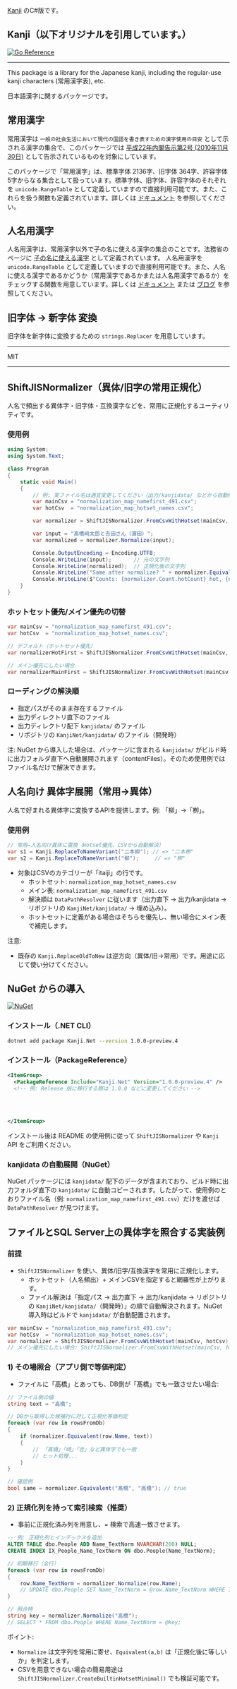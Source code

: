 [Kanji](https://github.com/ikawaha/kanji) のC#版です。

## Kanji（以下オリジナルを引用しています。）  
[![Go Reference](https://pkg.go.dev/badge/github.com/ikawaha/kanji.svg)](https://pkg.go.dev/github.com/ikawaha/kanji)

---
This package is a library for the Japanese kanji, including the regular-use kanji characters (常用漢字表), etc.

日本語漢字に関するパッケージです。

## 常用漢字

常用漢字は `一般の社会生活において現代の国語を書き表すための漢字使用の目安` として示される漢字の集合で、このパッケージでは [平成22年内閣告示第2号 (2010年11月30日)](https://www.bunka.go.jp/kokugo_nihongo/sisaku/joho/joho/kijun/naikaku/kanji/index.html) として告示されているものを対象にしています。

このパッケージで「常用漢字」は、標準字体 2136字、旧字体 364字、許容字体 5字からなる集合として扱っています。標準字体、旧字体、許容字体のそれぞれを `unicode.RangeTable` として定義していますので直接利用可能です。また、これらを扱う関数も定義されています。詳しくは [ドキュメント](https://pkg.go.dev/github.com/ikawaha/kanji) を参照してください。

## 人名用漢字

人名用漢字は、常用漢字以外で子の名に使える漢字の集合のことです。法務省のページに [子の名に使える漢字](http://www.moj.go.jp/MINJI/minji86.html) として定義されています。 人名用漢字を `unicode.RangeTable` として定義していますので直接利用可能です。また、人名に使える漢字であるかどうか（常用漢字であるかまたは人名用漢字であるか）をチェックする関数を用意しています。詳しくは [ドキュメント](https://pkg.go.dev/github.com/ikawaha/kanji) または [ブログ](https://zenn.dev/ikawaha/articles/20210801-e995d788c30ec1) を参照してください。

## 旧字体 -> 新字体 変換

旧字体を新字体に変換するための `strings.Replacer` を用意しています。

---
MIT

---


## ShiftJISNormalizer（異体/旧字の常用正規化）

人名で頻出する異体字・旧字体・互換漢字などを、常用に正規化するユーティリティです。

### 使用例

```csharp
using System;
using System.Text;

class Program
{
    static void Main()
    {
        // 例: 実ファイル名は適宜変更してください（出力/kanjidata/ などから自動解決）
        var mainCsv = "normalization_map_namefirst_491.csv";
        var hotCsv  = "normalization_map_hotset_names.csv";

        var normalizer = ShiftJISNormalizer.FromCsvWithHotset(mainCsv, hotCsv);

        var input = "髙橋﨑太郎と𠮷田さん（濵田）";
        var normalized = normalizer.Normalize(input);

        Console.OutputEncoding = Encoding.UTF8;
        Console.WriteLine(input);       // 元の文字列
        Console.WriteLine(normalized);  // 正規化後の文字列
        Console.WriteLine("Same after normalize? " + normalizer.Equivalent("髙橋", "高橋"));
        Console.WriteLine($"Counts: {normalizer.Count.hotCount} hot, {normalizer.Count.mainCount} main");
    }
}
```

### ホットセット優先/メイン優先の切替

```csharp
var mainCsv = "normalization_map_namefirst_491.csv";
var hotCsv  = "normalization_map_hotset_names.csv";

// デフォルト（ホットセット優先）
var normalizerHotFirst = ShiftJISNormalizer.FromCsvWithHotset(mainCsv, hotCsv, preferHotset: true);

// メイン優先にしたい場合
var normalizerMainFirst = ShiftJISNormalizer.FromCsvWithHotset(mainCsv, hotCsv, preferHotset: false);
```

### ローディングの解決順
- 指定パスがそのまま存在するファイル
- 出力ディレクトリ直下のファイル
- 出力ディレクトリ配下 `kanjidata/` のファイル
- リポジトリの `KanjiNet/kanjidata/` のファイル（開発時）

注: NuGet から導入した場合は、パッケージに含まれる `kanjidata/` がビルド時に出力フォルダ直下へ自動展開されます（contentFiles）。そのため使用例ではファイル名だけで解決できます。


## 人名向け 異体字展開（常用→異体）

人名で好まれる異体字に変換するAPIを提供します。例: 「柳」→「栁」。

### 使用例

```csharp
// 常用→人名向け異体に置換（Hotset優先、CSVから自動解決）
var s1 = Kanji.ReplaceToNameVariant("二本柳"); // => "二本栁"
var s2 = Kanji.ReplaceToNameVariant("柳");     // => "栁"
```

- 対象はCSVのカテゴリーが「itaiji」の行です。
  - ホットセット: `normalization_map_hotset_names.csv`
  - メイン表: `normalization_map_namefirst_491.csv`
  - 解決順は `DataPathResolver` に従います（出力直下 → 出力/kanjidata → リポジトリの `KanjiNet/kanjidata/` → 埋め込み）。
  - ホットセットに定義がある場合はそちらを優先し、無い場合にメイン表で補完します。

注意:
- 既存の `Kanji.ReplaceOldToNew` は逆方向（異体/旧→常用）です。用途に応じて使い分けてください。

## NuGet からの導入

[![NuGet](https://img.shields.io/nuget/vpre/Kanji.Net.svg)](https://www.nuget.org/packages/Kanji.Net)

### インストール（.NET CLI）

```bash
dotnet add package Kanji.Net --version 1.0.0-preview.4
```

### インストール（PackageReference）

```xml
<ItemGroup>
  <PackageReference Include="Kanji.Net" Version="1.0.0-preview.4" />
  <!-- 例: Release 版に移行する際は 1.0.0 などに変更してください -->
  
  
  
  
</ItemGroup>
```

インストール後は README の使用例に従って `ShiftJISNormalizer` や `Kanji` API をご利用ください。

### kanjidata の自動展開（NuGet）

NuGet パッケージには `kanjidata/` 配下のデータが含まれており、ビルド時に出力フォルダ直下の `kanjidata/` に自動コピーされます。したがって、使用例のとおりファイル名（例: `normalization_map_namefirst_491.csv`）だけを渡せば `DataPathResolver` が見つけます。

## ファイルとSQL Server上の異体字を照合する実装例

### 前提
- `ShiftJISNormalizer` を使い、異体/旧字/互換漢字を常用に正規化します。
  - ホットセット（人名頻出）+ メインCSVを指定すると網羅性が上がります。
  - ファイル解決は「指定パス → 出力直下 → 出力/kanjidata → リポジトリの `KanjiNet/kanjidata/`（開発時）」の順で自動解決されます。NuGet 導入時はビルドで `kanjidata/` が自動配置されます。

```csharp
var mainCsv = "normalization_map_namefirst_491.csv";
var hotCsv  = "normalization_map_hotset_names.csv";
var normalizer = ShiftJISNormalizer.FromCsvWithHotset(mainCsv, hotCsv);
// メイン優先にしたい場合: ShiftJISNormalizer.FromCsvWithHotset(mainCsv, hotCsv, preferHotset: false);
```

### 1) その場照合（アプリ側で等価判定）
- ファイルに「高橋」とあっても、DB側が「髙橋」でも一致させたい場合:

```csharp
// ファイル側の値
string text = "高橋";

// DBから取得した候補行に対して正規化等価判定
foreach (var row in rowsFromDb)
{
    if (normalizer.Equivalent(row.Name, text))
    {
        // 「髙橋」「﨑」「𠮷」など異体字でも一致
        // ヒット処理...
    }
}

// 確認例
bool same = normalizer.Equivalent("髙橋", "高橋"); // true
```

### 2) 正規化列を持って索引検索（推奨）
- 事前に正規化済み列を用意し、= 検索で高速一致させます。

```sql
-- 例: 正規化列とインデックスを追加
ALTER TABLE dbo.People ADD Name_TextNorm NVARCHAR(200) NULL;
CREATE INDEX IX_People_Name_TextNorm ON dbo.People(Name_TextNorm);
```

```csharp
// 初期移行（全行）
foreach (var row in rowsFromDb)
{
    row.Name_TextNorm = normalizer.Normalize(row.Name);
    // UPDATE dbo.People SET Name_TextNorm = @row.Name_TextNorm WHERE Id = @row.Id;
}

// 照合時
string key = normalizer.Normalize("高橋");
// SELECT * FROM dbo.People WHERE Name_TextNorm = @key;
```

ポイント:
- `Normalize` は文字列を常用に寄せ、`Equivalent(a,b)` は「正規化後に等しいか」を判定します。
- CSVを用意できない場合の簡易用途は `ShiftJISNormalizer.CreateBuiltinHotsetMinimal()` でも検証可能です。